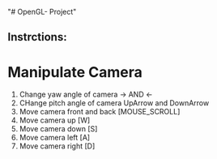 "# OpenGL- Project" 

## Instrctions:
# Manipulate Camera
1. Change yaw angle of camera -> AND <-
2. CHange pitch angle of camera UpArrow and DownArrow
3. Move camera front and back [MOUSE_SCROLL]
4. Move camera up [W]
5. Move camera down [S]
6. Move camera left [A]
7. Move camera right [D]

